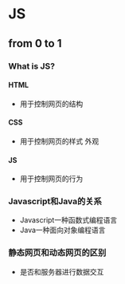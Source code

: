 # JS
## from 0 to 1
### What is JS?
#### HTML
- 用于控制网页的结构
#### CSS
- 用于控制网页的样式 外观
#### JS
- 用于控制网页的行为

### Javascript和Java的关系
- Javascript一种函数式编程语言
- Java一种面向对象编程语言

### 静态网页和动态网页的区别
- 是否和服务器进行数据交互
